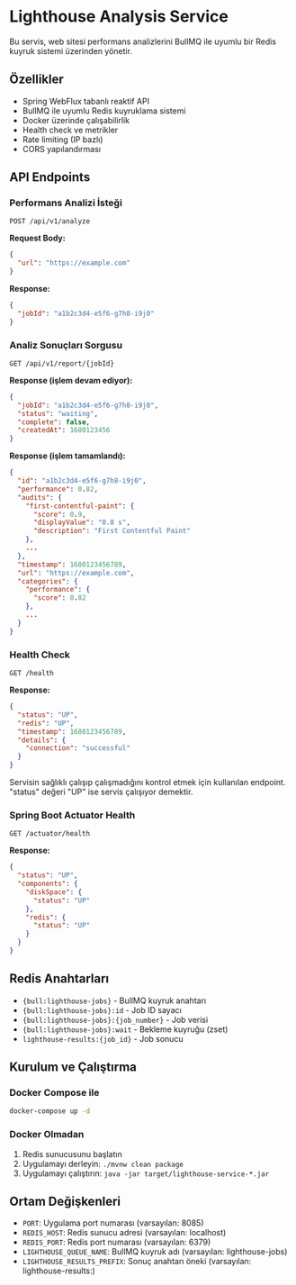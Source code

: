 # Lighthouse Analysis Service

Bu servis, web sitesi performans analizlerini BullMQ ile uyumlu bir Redis kuyruk sistemi üzerinden yönetir.

## Özellikler

- Spring WebFlux tabanlı reaktif API
- BullMQ ile uyumlu Redis kuyruklama sistemi
- Docker üzerinde çalışabilirlik
- Health check ve metrikler
- Rate limiting (IP bazlı)
- CORS yapılandırması

## API Endpoints

### Performans Analizi İsteği

```
POST /api/v1/analyze
```

**Request Body:**

```json
{
  "url": "https://example.com"
}
```

**Response:**

```json
{
  "jobId": "a1b2c3d4-e5f6-g7h8-i9j0"
}
```

### Analiz Sonuçları Sorgusu

```
GET /api/v1/report/{jobId}
```

**Response (işlem devam ediyor):**

```json
{
  "jobId": "a1b2c3d4-e5f6-g7h8-i9j0",
  "status": "waiting",
  "complete": false,
  "createdAt": 1680123456
}
```

**Response (işlem tamamlandı):**

```json
{
  "id": "a1b2c3d4-e5f6-g7h8-i9j0",
  "performance": 0.82,
  "audits": {
    "first-contentful-paint": {
      "score": 0.9,
      "displayValue": "0.8 s",
      "description": "First Contentful Paint"
    },
    ...
  },
  "timestamp": 1680123456789,
  "url": "https://example.com",
  "categories": {
    "performance": {
      "score": 0.82
    },
    ...
  }
}
```

### Health Check

```
GET /health
```

**Response:**

```json
{
  "status": "UP",
  "redis": "UP",
  "timestamp": 1680123456789,
  "details": {
    "connection": "successful"
  }
}
```

Servisin sağlıklı çalışıp çalışmadığını kontrol etmek için kullanılan endpoint. "status" değeri "UP" ise servis çalışıyor demektir.

### Spring Boot Actuator Health

```
GET /actuator/health
```

**Response:**

```json
{
  "status": "UP",
  "components": {
    "diskSpace": {
      "status": "UP"
    },
    "redis": {
      "status": "UP"
    }
  }
}
```

## Redis Anahtarları

- `{bull:lighthouse-jobs}` - BullMQ kuyruk anahtarı
- `{bull:lighthouse-jobs}:id` - Job ID sayacı
- `{bull:lighthouse-jobs}:{job_number}` - Job verisi
- `{bull:lighthouse-jobs}:wait` - Bekleme kuyruğu (zset)
- `lighthouse-results:{job_id}` - Job sonucu

## Kurulum ve Çalıştırma

### Docker Compose ile

```bash
docker-compose up -d
```

### Docker Olmadan

1. Redis sunucusunu başlatın
2. Uygulamayı derleyin: `./mvnw clean package`
3. Uygulamayı çalıştırın: `java -jar target/lighthouse-service-*.jar`

## Ortam Değişkenleri

- `PORT`: Uygulama port numarası (varsayılan: 8085)
- `REDIS_HOST`: Redis sunucu adresi (varsayılan: localhost)
- `REDIS_PORT`: Redis port numarası (varsayılan: 6379)
- `LIGHTHOUSE_QUEUE_NAME`: BullMQ kuyruk adı (varsayılan: lighthouse-jobs)
- `LIGHTHOUSE_RESULTS_PREFIX`: Sonuç anahtarı öneki (varsayılan: lighthouse-results:)

